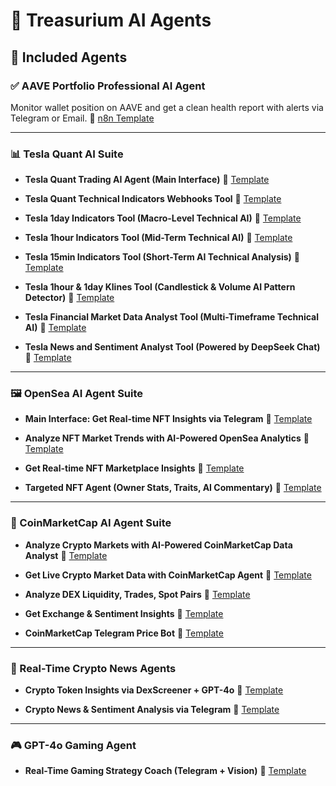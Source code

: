 # 🧠 Treasurium AI Agents

## 🚀 Included Agents

### ✅ AAVE Portfolio Professional AI Agent
Monitor wallet position on AAVE and get a clean health report with alerts via Telegram or Email.
🔗 [n8n Template](https://n8n.io/workflows/4267-aave-portfolio-professional-ai-agent-or-telegram-email-gpt-4o-moralis/)

---

### 📊 Tesla Quant AI Suite

- **Tesla Quant Trading AI Agent (Main Interface)**
  🔗 [Template](https://n8n.io/workflows/4143-tesla-quant-trading-ai-agent-using-telegram-gpt-41-main-interface/)

- **Tesla Quant Technical Indicators Webhooks Tool**
  🔗 [Template](https://n8n.io/workflows/4243-tesla-quant-technical-indicators-webhooks-tool/)

- **Tesla 1day Indicators Tool (Macro-Level Technical AI)**
  🔗 [Template](https://n8n.io/workflows/4237-tesla-1day-indicators-tool-macro-level-technical-ai/)

- **Tesla 1hour Indicators Tool (Mid-Term Technical AI)**
  🔗 [Template](https://n8n.io/workflows/4236-tesla-1hour-indicators-tool-mid-term-technical-analysis-ai/)

- **Tesla 15min Indicators Tool (Short-Term AI Technical Analysis)**
  🔗 [Template](https://n8n.io/workflows/4235-tesla-15min-indicators-tool-short-term-ai-technical-analysis/)

- **Tesla 1hour & 1day Klines Tool (Candlestick & Volume AI Pattern Detector)**
  🔗 [Template](https://n8n.io/workflows/4238-tesla-1hour-1day-klines-tool-candlestick-volume-ai-pattern-detector/)

- **Tesla Financial Market Data Analyst Tool (Multi-Timeframe Technical AI)**
  🔗 [Template](https://n8n.io/workflows/4239-tesla-financial-market-data-analyst-tool-multi-timeframe-technical-ai-agent/)

- **Tesla News and Sentiment Analyst Tool (Powered by DeepSeek Chat)**
  🔗 [Template](https://n8n.io/workflows/4240-tesla-news-and-sentiment-analyst-tool-powered-by-deepseek-chat/)

---

### 🖼️ OpenSea AI Agent Suite

- **Main Interface: Get Real-time NFT Insights via Telegram**
  🔗 [Template](https://n8n.io/workflows/3236-get-real-time-nft-insights-via-telegram-with-opensea-and-ai-main-interface/)

- **Analyze NFT Market Trends with AI-Powered OpenSea Analytics**
  🔗 [Template](https://n8n.io/workflows/3237-analyze-nft-market-trends-with-ai-powered-opensea-analytics-agent-tool/)

- **Get Real-time NFT Marketplace Insights**
  🔗 [Template](https://n8n.io/workflows/3239-get-real-time-nft-marketplace-insights-with-opensea-marketplace-agent-tool/)

- **Targeted NFT Agent (Owner Stats, Traits, AI Commentary)**
  🔗 [Template](https://n8n.io/workflows/3238-get-real-time-nft-insights-with-opensea-ai-powered-nft-agent-tool/)

---

### 🧠 CoinMarketCap AI Agent Suite

- **Analyze Crypto Markets with AI-Powered CoinMarketCap Data Analyst**
  🔗 [Template](https://n8n.io/workflows/2652-analyze-crypto-markets-with-the-ai-powered-coinmarketcap-data-analyst/)

- **Get Live Crypto Market Data with CoinMarketCap Agent**
  🔗 [Template](https://n8n.io/workflows/2649-get-live-crypto-market-data-with-ai-powered-coinmarketcap-agent/)

- **Analyze DEX Liquidity, Trades, Spot Pairs**
  🔗 [Template](https://n8n.io/workflows/2651-analyze-dex-liquidity-trades-spot-pairs-with-coinmarketcap-ai-agent/)

- **Get Exchange & Sentiment Insights**
  🔗 [Template](https://n8n.io/workflows/2650-get-exchange-sentiment-insights-with-coinmarketcap-ai-agent/)

- **CoinMarketCap Telegram Price Bot**
  🔗 [Template](https://n8n.io/workflows/2648-coinmarketcap-telegram-price-bot/)

---

### 📰 Real-Time Crypto News Agents

- **Crypto Token Insights via DexScreener + GPT-4o**
  🔗 [Template](https://n8n.io/workflows/2647-get-real-time-crypto-token-insights-via-telegram-with-dexscreener-and-gpt-4o/)

- **Crypto News & Sentiment Analysis via Telegram**
  🔗 [Template](https://n8n.io/workflows/2646-real-time-crypto-news-sentiment-analysis-via-telegram-with-gpt-4o/)

---

### 🎮 GPT-4o Gaming Agent

- **Real-Time Gaming Strategy Coach (Telegram + Vision)**
  🔗 [Template](https://n8n.io/workflows/4241-real-time-gaming-strategy-coach-with-telegram-gpt-4o-vision/)
